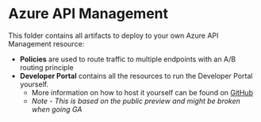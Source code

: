 Azure API Management
==============================

This folder contains all artifacts to deploy to your own Azure API Management resource:

- **Policies** are used to route traffic to multiple endpoints with an A/B routing principle
- **Developer Portal** contains all the resources to run the Developer Portal yourself.
    - More information on how to host it yourself can be found on [GitHub](https://github.com/Azure/api-management-developer-portal)
    - *Note - This is based on the public preview and might be broken when going GA*